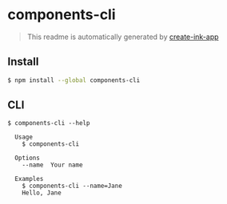 # components-cli

> This readme is automatically generated by [create-ink-app](https://github.com/vadimdemedes/create-ink-app)

## Install

```bash
$ npm install --global components-cli
```

## CLI

```
$ components-cli --help

  Usage
    $ components-cli

  Options
    --name  Your name

  Examples
    $ components-cli --name=Jane
    Hello, Jane
```
